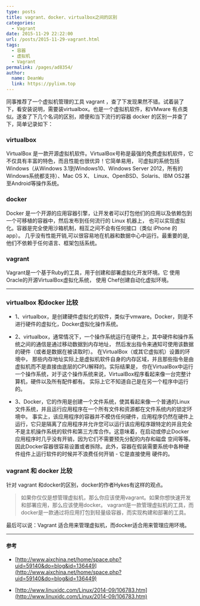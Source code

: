 ```yaml
---
type: posts
title: vagrant、docker、virtualbox之间的区别
categories: 
  - Vagrant
date: 2015-11-29 22:22:00
url: /posts/2015-11-29-vagrant.html
tags: 
  - 容器
  - 虚拟机
  - Vagrant
permalink: /pages/ad8354/
author: 
  name: DeanWu
  link: https://pylixm.top
---
```




同事推荐了一个虚拟机管理的工具 vagrant ，查了下发现果然不错。试着装了下，看安装说明，需要装virtualbox。也是一个虚拟机软件，和VMware
有点类似。遂查了下几个名词的区别，顺便和当下流行的容器 docker 的区别一并查了下，简单记录如下：
<!-- more -->
### virtualbox 

VirtualBox 是一款开源虚拟机软件。VirtualBox号称是最强的免费虚拟机软件，它不仅具有丰富的特色，而且性能也很优异！它简单易用，
可虚拟的系统包括Windows（从Windows 3.1到Windows10、Windows Server 2012，所有的Windows系统都支持）、Mac OS X、
Linux、OpenBSD、Solaris、IBM OS2甚至Android等操作系统。



### docker

Docker 是一个开源的应用容器引擎，让开发者可以打包他们的应用以及依赖包到一个可移植的容器中，然后发布到任何流行的 Linux 机器上，
也可以实现虚拟化。容器是完全使用沙箱机制，相互之间不会有任何接口（类似 iPhone 的 app）。
几乎没有性能开销,可以很容易地在机器和数据中心中运行。最重要的是,他们不依赖于任何语言、框架包括系统。


### vagrant 

Vagrant是一个基于Ruby的工具，用于创建和部署虚拟化开发环境。它 使用Oracle的开源VirtualBox虚拟化系统，
使用 Chef创建自动化虚拟环境。

---

### virtualbox 和docker 比较 

- 1、virtualbox，是创建硬件虚拟化的软件，类似于vmware。Docker，则是不进行硬件的虚拟化，Docker虚拟化操作系统。

- 2、virtualbox，通常情况下，一个操作系统运行在硬件上，其中硬件和操作系统之间的通信是通过移动数据到内存地址，
    然后发出指令来通知可使用该数据的硬件（或者是数据在被读取时）。 在VirtualBox（或其它虚拟机）设置的环境中，
    那些内存地址实际上是虚拟机软件自身的内存区域，并且那些指令是由虚拟机而不是直接由底层的CPU解释的。实际结果是，
    你在VirtualBox中运行一个操作系统，对于这个操作系统来说，VirtualBox程序看起来像一台完整计算机，硬件以及所有配件都有。
    实际上它不知道自己是在另一个程序中运行的。

- 3、Docker，它的作用是创建一个文件系统，使其看起来像一个普通的Linux文件系统，并且运行应用程序在一个所有文件和资源都在文件系统内的锁定环境中。
  事实上，该应用程序的容器并不模仿任何硬件，应用程序仍然在硬件上运行，它只是隔离了应用程序并允许您可以运行该应用程序跟特定的并且完全
  不是主机操作系统的软件和第三方库合作。这意味着，在启动或停止Docker应用程序时几乎没有开销，因为它们不需要预先分配的内存和磁盘
  空间等等。因此Docker容器很容易设置或者拆除。此外，容器在假装需要系统中各种硬件组件上运行软件的时候并不浪费任何开销 - 它是直接使用
  硬件的。
  
### vagrant 和 docker 比较

针对 vagrant 和docker的区别，docker的作者Hykes有这样的观点。

>如果你仅仅是想管理虚拟机，那么你应该使用vagrant。如果你想快速开发和部署应用，那么应该使用docker。
vagrant是一款管理虚拟机的工具，而docker是一款通过将应用打包到轻量级容器，而实现构建和部署的工具。

最后可以说：Vagrant 适合用来管理虚拟机，而docker适合用来管理应用环境。

--- 

#### 参考

* [http://www.aixchina.net/home/space.php?uid=59140&do=blog&id=136449](http://www.aixchina.net/home/space.php?uid=59140&do=blog&id=136449)

* [http://www.linuxidc.com/Linux/2014-09/106783.htm](http://www.linuxidc.com/Linux/2014-09/106783.htm)
